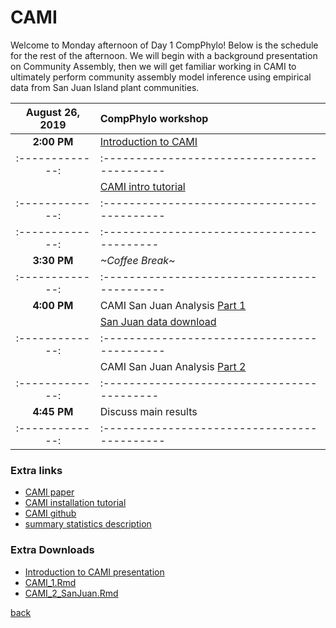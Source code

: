 # CAMI

Welcome to Monday afternoon of Day 1 CompPhylo! Below is the schedule for the rest of the afternoon. We will begin with a background presentation on Community Assembly, then we will get familiar working in CAMI to ultimately perform community assembly model inference using empirical data from San Juan Island plant communities.


| August 26, 2019 | CompPhylo workshop                           |
| :-------------: | :------------------------------------------- |
| **2:00 PM**     | [Introduction to CAMI](https://compphylo.github.io/Oslo2019/CAMI_files/assets/CAMI_Presentation.pdf)
| :-------------: | :------------------------------------------- |
|                 | [CAMI intro tutorial](https://compphylo.github.io/Oslo2019/CAMI_files/CAMI_1.html)|
| :-------------: | :------------------------------------------- |
| :-------------: | :------------------------------------------  |
|  **3:30 PM**    | *~Coffee Break~*                             |
| :-------------: | :------------------------------------------- |
|  **4:00 PM**    | CAMI San Juan Analysis [Part 1](https://compphylo.github.io/Oslo2019/CAMI_files/CAMI_SanJuanAnalysis.html)|
|                 | [San Juan data download](https://github.com/compphylo/compphylo.github.io/raw/master/Oslo2019/CAMI_files/assets/SanJuan_Data.tar.gz) |
| :-------------: | :------------------------------------------- |
|                 |  CAMI San Juan Analysis [Part 2](https://compphylo.github.io/Oslo2019/CAMI_files/CAMI_SanJuanAnalysis.html#5_model_predictions)|
| :-------------: | :------------------------------------------  |
|  **4:45 PM**    | Discuss main results                         |
| :-------------: | :------------------------------------------- |

### Extra links
- [CAMI paper](https://compphylo.github.io/Oslo2019/CAMI_files/assets/CAMImanuscript.pdf)
- [CAMI installation tutorial](https://ruffleymr.github.io/CAMI_Installation.html)
- [CAMI github](https://github.com/ruffleymr/CAMI)
- [summary statistics description](https://compphylo.github.io/Oslo2019/CAMI_files/assets/SumStats.pdf)

### Extra Downloads
- [Introduction to CAMI presentation](https://compphylo.github.io/Oslo2019/CAMI_files/assets/CAMI_Introduction.pdf)
- [CAMI_1.Rmd](https://compphylo.github.io/Oslo2019/CAMI_files/assets/CAMI_1.Rmd)
- [CAMI_2_SanJuan.Rmd](https://compphylo.github.io/Oslo2019/CAMI_files/assets/CAMI_SanJuanAnalysis.Rmd)

[back](../index.md)

